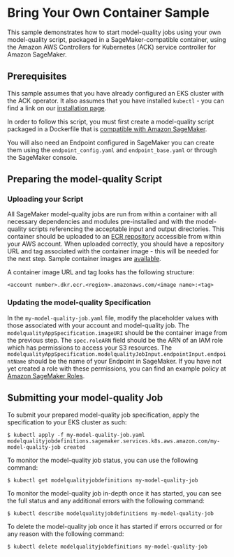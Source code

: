# Bring Your Own Container Sample

This sample demonstrates how to start model-quality jobs using your own model-quality script, packaged in a SageMaker-compatible container, using the Amazon AWS Controllers for Kubernetes (ACK) service controller for Amazon SageMaker.                     

## Prerequisites

This sample assumes that you have already configured an EKS cluster with the ACK operator. It also assumes that you have installed `kubectl` - you can find a link on our [installation page](TODO).

In order to follow this script, you must first create a model-quality script packaged in a Dockerfile that is [compatible with Amazon SageMaker](https://docs.aws.amazon.com/sagemaker/latest/dg/amazon-sagemaker-containers.html).

You will also need an Endpoint configured in SageMaker you can create them using the `endpoint_config.yaml` and `endpoint_base.yaml` or through the SageMaker console.

## Preparing the model-quality Script

### Uploading your Script

All SageMaker model-quality jobs are run from within a container with all necessary dependencies and modules pre-installed and with the model-quality scripts referencing the acceptable input and output directories. This container should be uploaded to an [ECR repository](https://aws.amazon.com/ecr/) accessible from within your AWS account. When uploaded correctly, you should have a repository URL and tag associated with the container image - this will be needed for the next step. Sample container images are [available](https://docs.aws.amazon.com/sagemaker/latest/dg/ecr-us-west-2.html).


A container image URL and tag looks has the following structure:
```
<account number>.dkr.ecr.<region>.amazonaws.com/<image name>:<tag>
```

### Updating the model-quality Specification

In the `my-model-quality-job.yaml` file, modify the placeholder values with those associated with your account and model-quality job. The `modelqualityAppSpecification.imageURI` should be the container image from the previous step. The `spec.roleARN` field should be the ARN of an IAM role which has permissions to access your S3 resources. The `modelqualityAppSpecification.modelqualityJobInput.endpointInput.endpointName` should be the name of your Endpoint in SageMaker. If you have not yet created a role with these permissions, you can find an example policy at [Amazon SageMaker Roles](https://docs.aws.amazon.com/sagemaker/latest/dg/sagemaker-roles.html#sagemaker-roles-createmodel-qualityjob-perms).

## Submitting your model-quality Job

To submit your prepared model-quality job specification, apply the specification to your EKS cluster as such:
```
$ kubectl apply -f my-model-quality-job.yaml
modelqualityjobdefinitions.sagemaker.services.k8s.aws.amazon.com/my-model-quality-job created
```

To monitor the model-quality job status, you can use the following command:
```
$ kubectl get modelqualityjobdefinitions my-model-quality-job
```

To monitor the model-quality job in-depth once it has started, you can see the full status and any additional errors with the following command:
```
$ kubectl describe modelqualityjobdefinitions my-model-quality-job
```

To delete the model-quality job once it has started if errors occurred or for any reason with the following command:
```
$ kubectl delete modelqualityjobdefinitions my-model-quality-job
```
